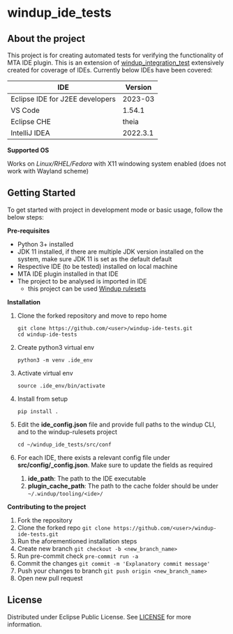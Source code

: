 # windup_ide_tests

## About the project
This project is for creating automated tests for verifying the functionality of MTA IDE plugin. This is an extension of [windup_integration_test](https://github.com/windup/windup_integration_test) extensively created for coverage of IDEs. Currently below IDEs have been covered:

| IDE           | Version  |
| ------------- |----------|
| Eclipse IDE for J2EE developers  | 2023-03  |
| VS Code  | 1.54.1   |
| Eclipse CHE  | theia    |
| IntelliJ IDEA  | 2022.3.1 |

**Supported OS**

Works on *Linux/RHEL/Fedora* with X11 windowing system enabled (does not work with Wayland scheme)

## Getting Started
To get started with project in development mode or basic usage, follow the below steps:

**Pre-requisites**

- Python 3+ installed
- JDK 11 installed, if there are multiple JDK version installed on the system, make sure JDK 11 is set as the default default
- Respective IDE (to be tested) installed on local machine
- MTA IDE plugin installed in that IDE
- The project to be analysed is imported in IDE
   - this project can be used [Windup rulesets](https://github.com/midays/windup-rulesets)

**Installation**

1. Clone the forked repository and move to repo home
    ```
    git clone https://github.com/<user>/windup-ide-tests.git
    cd windup-ide-tests
    ```
2. Create python3 virtual env

    `python3 -m venv .ide_env`

3. Activate virtual env

    `source .ide_env/bin/activate`

4. Install from setup

    `pip install .`
5. Edit the **ide_config.json** file and provide full paths to the windup CLI, and to the windup-rulesets project

    `cd ~/windup_ide_tests/src/conf`

6. For each IDE, there exists a relevant config file under **src/config/<ide>_config.json**. Make sure to update the fields as required
   1. **ide_path**: The path to the IDE executable
   2. **plugin_cache_path**: The path to the cache folder should be under `~/.windup/tooling/<ide>/`

**Contributing to the project**

1. Fork the repository
2. Clone the forked repo `git clone https://github.com/<user>/windup-ide-tests.git`
3. Run the aforementioned installation steps
4. Create new branch `git checkout -b <new_branch_name>`
5. Run pre-commit check `pre-commit run -a`
6. Commit the changes `git commit -m 'Explanatory commit message'`
7. Push your changes to branch `git push origin <new_branch_name>`
8. Open new pull request

## License
Distributed under Eclipse Public License. See [LICENSE](https://github.com/nitishSr/windup-ide-tests/blob/main/LICENSE) for more information.
